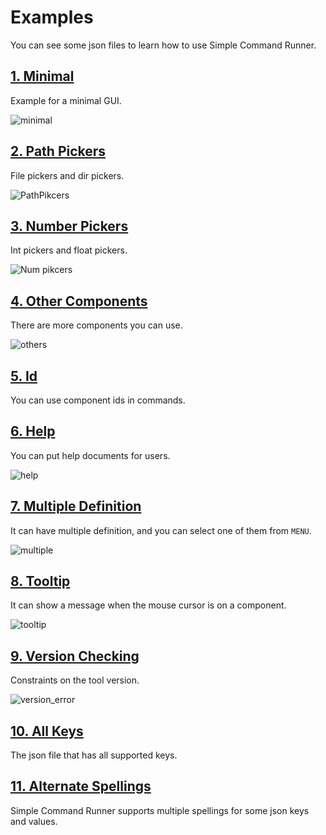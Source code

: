 # Examples

You can see some json files to learn how to use Simple Command Runner.

## [1. Minimal](./minimal/)

Example for a minimal GUI.  

![minimal](https://user-images.githubusercontent.com/69258547/192091288-72b69003-eafa-41ef-8167-5d0e0fe010d9.png)  

## [2. Path Pickers](./path_pickers/)

File pickers and dir pickers.  

![PathPikcers](https://user-images.githubusercontent.com/69258547/171440880-5948a7f0-5e26-4c38-ab95-8c6daaf67f93.png)  

## [3. Number Pickers](./num_pickers/)

Int pickers and float pickers.  

![Num pikcers](https://user-images.githubusercontent.com/69258547/236002847-4c5237db-de77-4065-9d8e-b128979a91b0.png)  

## [4. Other Components](./other_components/)

There are more components you can use.  

![others](https://user-images.githubusercontent.com/69258547/171445898-7b696c95-a081-4a3a-aa66-71b8265f64d8.png)  

## [5. Id](./id/)

You can use component ids in commands.  

## [6. Help](./help/)

You can put help documents for users.  

![help](https://user-images.githubusercontent.com/69258547/222972599-bab3ff85-2c6c-432d-91e7-8244a8a8e514.png)  

## [7. Multiple Definition](./multiple/)

It can have multiple definition, and you can select one of them from `MENU`.  

![multiple](https://user-images.githubusercontent.com/69258547/236005224-32eb9c49-b0d3-49a7-9d61-b7dd54da2b92.png)  

## [8. Tooltip](./tooltip/)

It can show a message when the mouse cursor is on a component.  

![tooltip](https://user-images.githubusercontent.com/69258547/223138605-9a9aa6a7-a5c9-4aa6-b0af-dd674b46160a.png)   

## [9. Version Checking](./version_check/)

Constraints on the tool version.

![version_error](https://user-images.githubusercontent.com/69258547/223422466-bcda85bb-90e9-4782-9d94-8aeb443e2441.png)  

## [10. All Keys](./all_keys/)

The json file that has all supported keys.  

## [11. Alternate Spellings](./alternate_spellings/)

Simple Command Runner supports multiple spellings for some json keys and values.  
